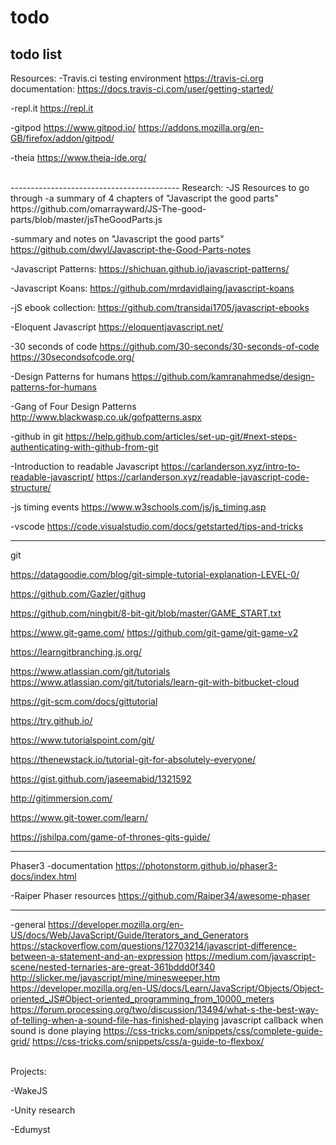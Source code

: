 # todo
todo list
-------------------------------------
Resources:
  -Travis.ci testing environment
  https://travis-ci.org
  documentation:
  https://docs.travis-ci.com/user/getting-started/
  
  -repl.it
  https://repl.it
  
  
  -gitpod
  https://www.gitpod.io/
  https://addons.mozilla.org/en-GB/firefox/addon/gitpod/
  
  -theia
  https://www.theia-ide.org/
  
<br />  
------------------------------------------
Research:
-JS Resources to go through
  -a summary of 4 chapters of "Javascript the good parts"
  https://github.com/omarrayward/JS-The-good-parts/blob/master/jsTheGoodParts.js
  
  -summary and notes on "Javascript the good parts"
  https://github.com/dwyl/Javascript-the-Good-Parts-notes
  
  -Javascript Patterns:
  https://shichuan.github.io/javascript-patterns/
  
  -Javascript Koans:
  https://github.com/mrdavidlaing/javascript-koans
  
  -jS ebook collection:
  https://github.com/transidai1705/javascript-ebooks
  
  -Eloquent Javascript
  https://eloquentjavascript.net/
  
  -30 seconds of code
  https://github.com/30-seconds/30-seconds-of-code
  https://30secondsofcode.org/
  
  -Design Patterns for humans
  https://github.com/kamranahmedse/design-patterns-for-humans
  
  -Gang of Four Design Patterns
  http://www.blackwasp.co.uk/gofpatterns.aspx
  
  -github in git
  https://help.github.com/articles/set-up-git/#next-steps-authenticating-with-github-from-git
  
  -Introduction to readable Javascript
  https://carlanderson.xyz/intro-to-readable-javascript/
  https://carlanderson.xyz/readable-javascript-code-structure/
  
  -js timing events
  https://www.w3schools.com/js/js_timing.asp
  
  -vscode
  https://code.visualstudio.com/docs/getstarted/tips-and-tricks
  
  ---------------------------------------------
  git
  
  https://datagoodie.com/blog/git-simple-tutorial-explanation-LEVEL-0/

  https://github.com/Gazler/githug


  https://github.com/ningbit/8-bit-git/blob/master/GAME_START.txt

  https://www.git-game.com/
  https://github.com/git-game/git-game-v2

  https://learngitbranching.js.org/

  https://www.atlassian.com/git/tutorials
  https://www.atlassian.com/git/tutorials/learn-git-with-bitbucket-cloud

  https://git-scm.com/docs/gittutorial

  https://try.github.io/

  https://www.tutorialspoint.com/git/

  https://thenewstack.io/tutorial-git-for-absolutely-everyone/

  https://gist.github.com/jaseemabid/1321592

  http://gitimmersion.com/

  https://www.git-tower.com/learn/

  https://jshilpa.com/game-of-thrones-gits-guide/

  ---------------------------------------------
  Phaser3
  -documentation
  https://photonstorm.github.io/phaser3-docs/index.html
  
  -Raiper Phaser resources
  https://github.com/Raiper34/awesome-phaser
  
  
  ---------------------------------------------
  -general
  https://developer.mozilla.org/en-US/docs/Web/JavaScript/Guide/Iterators_and_Generators
  https://stackoverflow.com/questions/12703214/javascript-difference-between-a-statement-and-an-expression
  https://medium.com/javascript-scene/nested-ternaries-are-great-361bddd0f340
  http://slicker.me/javascript/mine/minesweeper.htm
  https://developer.mozilla.org/en-US/docs/Learn/JavaScript/Objects/Object-oriented_JS#Object-oriented_programming_from_10000_meters
  https://forum.processing.org/two/discussion/13494/what-s-the-best-way-of-telling-when-a-sound-file-has-finished-playing
  javascript callback when sound is done playing
  https://css-tricks.com/snippets/css/complete-guide-grid/
  https://css-tricks.com/snippets/css/a-guide-to-flexbox/
  
  
<br />
Projects:
  
  -WakeJS
  
  -Unity research
  
  -Edumyst
  
